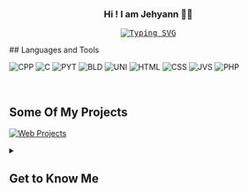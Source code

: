 <h3 align="center">Hi ! I am Jehyann 👋🏻</h3>

<p align="center"> 
  <samp>
    <a href="https://git.io/typing-svg"><img src="https://readme-typing-svg.demolab.com?font=Fira+Code&pause=1000&color=FFADBE&random=false&width=435&lines=LOOKING+FOR+SUMMER+2024+INTERNSHIP" alt="Typing SVG" /></a>
  </samp>
</p>
## Languages and Tools

<p align="center"> 
  
![CPP](https://img.shields.io/badge/C%2B%2B-00599C?style=for-the-badge&logo=c%2B%2B&logoColor=white)
![C](https://img.shields.io/badge/C-00599C?style=for-the-badge&logo=c&logoColor=white)
![PYT](https://img.shields.io/badge/Python-14354C?style=for-the-badge&logo=python&logoColor=white)
![BLD](https://img.shields.io/badge/blender-%23F5792A.svg?style=for-the-badge&logo=blender&logoColor=white)
![UNI](https://img.shields.io/badge/Unity-100000?style=for-the-badge&logo=unity&logoColor=white)
![HTML](https://img.shields.io/badge/HTML5-E34F26?style=for-the-badge&logo=html5&logoColor=white)
![CSS](https://img.shields.io/badge/CSS3-1572B6?style=for-the-badge&logo=css3&logoColor=white)
![JVS](https://img.shields.io/badge/JavaScript-F7DF1E?style=for-the-badge&logo=javascript&logoColor=black)
![PHP](https://img.shields.io/badge/PHP-777BB4?style=for-the-badge&logo=php&logoColor=white)
</p>

<br/>

## Some Of My Projects
[![Web Projects](https://github-readme-stats.vercel.app/api/pin/?username=Jehyann&repo=UnityInspiredGameObjects&border_color=0D1117&title_color=ffffff&bg_color=2C3138&text_color=ffffff&icon_color=FFADBE)](https://github.com/Jehyann/UnityInspiredGameObjects)

<details> 
  <summary><h2>Get to Know Me</h2></summary>
  <p align="justify">Hello! I'm Jehyann, a 21-year-old from France currently pursuing a Bachelor's degree in Game Technology and Programming at Gaming Campus Paris. I've also dedicated two years to learning languages, starting with Arabic then Chinese.<br/>
  My ultimate goal is to become a programmer in the field of artificial intelligence, with a strong desire to work abroad, especially in Japan. Outside of my studies, I have a passion for 3D modeling, virtual reality (VR), languages, and travel. I went alone to Japan at 16 and later explored Sweden.<br/>
  Explore my coding and learning journey, where my dedication to AI, passion for 3D modeling, VR, languages, and love of travel converge! Join me as I navigate the exciting intersections of technology and creativity.</p>
</details>



<!--
<br/>
//![Top Langs](https://github-readme-stats.vercel.app/api/top-langs/?username=Jehyann&layout=compact)
<br/>
-->

